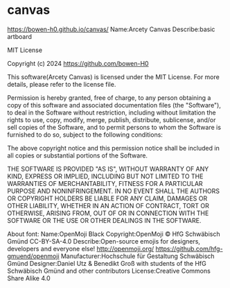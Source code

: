 # canvas
https://bowen-h0.github.io/canvas/
Name:Arcety Canvas
Describe:basic artboard


MIT License

Copyright (c) 2024 https://github.com/bowen-H0

This software(Arcety Canvas) is licensed under the MIT License. For more details, please refer to the license file.
    
Permission is hereby granted, free of charge, to any person obtaining a copy of this software and associated documentation files (the "Software"), to deal in the Software without restriction, including without limitation the rights to use, copy, modify, merge, publish, distribute, sublicense, and/or sell copies of the Software, and to permit persons to whom the Software is furnished to do so, subject to the following conditions:

The above copyright notice and this permission notice shall be included in all copies or substantial portions of the Software.

THE SOFTWARE IS PROVIDED "AS IS", WITHOUT WARRANTY OF ANY KIND, EXPRESS OR IMPLIED, INCLUDING BUT NOT LIMITED TO THE WARRANTIES OF MERCHANTABILITY, FITNESS FOR A PARTICULAR PURPOSE AND NONINFRINGEMENT. IN NO EVENT SHALL THE AUTHORS OR COPYRIGHT HOLDERS BE LIABLE FOR ANY CLAIM, DAMAGES OR OTHER LIABILITY, WHETHER IN AN ACTION OF CONTRACT, TORT OR OTHERWISE, ARISING FROM, OUT OF OR IN CONNECTION WITH THE SOFTWARE OR THE USE OR OTHER DEALINGS IN THE SOFTWARE.

About font:
Name:OpenMoji Black
Copyright:OpenMoji © HfG Schwäbisch Gmünd CC-BY-SA-4.0
Describe:Open-source emojis for designers, developers and everyone else! http://openmoji.org/ https://github.com/hfg-gmuend/openmoji
Manufacturer:Hochschule für Gestaltung Schwäbisch Gmünd
Designer:Daniel Utz & Benedikt Groß with students of the HfG Schwäbisch Gmünd and other contributors
License:Creative Commons Share Alike 4.0
